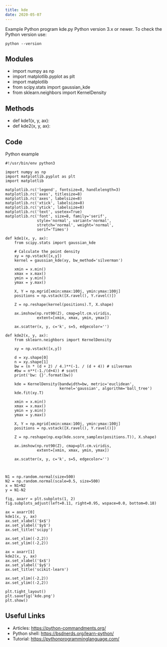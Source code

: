 ```yaml
---
title: kde
date: 2020-05-07
---
```

Example Python program kde.py
Python version 3.x or newer.
To check the Python version use:

    python --version

## Modules

* import numpy as np
* import matplotlib.pyplot as plt
* import matplotlib
* from scipy.stats import gaussian_kde
* from sklearn.neighbors import KernelDensity

## Methods

* def kde1(x, y, ax):
* def kde2(x, y, ax):

## Code

Python example

    #!/usr/bin/env python3
    
    import numpy as np
    import matplotlib.pyplot as plt
    import matplotlib
    
    matplotlib.rc('legend', fontsize=8, handlelength=3)
    matplotlib.rc('axes', titlesize=8)
    matplotlib.rc('axes', labelsize=8)
    matplotlib.rc('xtick', labelsize=8)
    matplotlib.rc('ytick', labelsize=8)
    matplotlib.rc('text', usetex=True)
    matplotlib.rc('font', size=8, family='serif',
                  style='normal', variant='normal',
                  stretch='normal', weight='normal',
                  serif='Times')
    
    def kde1(x, y, ax):
        from scipy.stats import gaussian_kde
        
        # Calculate the point density
        xy = np.vstack([x,y])
        kernel = gaussian_kde(xy, bw_method='silverman')
    
        xmin = x.min()
        xmax = x.max()
        ymin = y.min()
        ymax = y.max()
        
        X, Y = np.mgrid[xmin:xmax:100j, ymin:ymax:100j]
        positions = np.vstack([X.ravel(), Y.ravel()])
    
        Z = np.reshape(kernel(positions).T, X.shape)
    
        ax.imshow(np.rot90(Z), cmap=plt.cm.viridis,
                  extent=[xmin, xmax, ymin, ymax])
        
        ax.scatter(x, y, c='k', s=5, edgecolor='')
    
    def kde2(x, y, ax):
        from sklearn.neighbors import KernelDensity
       
        xy = np.vstack([x,y])
    
        d = xy.shape[0]
        n = xy.shape[1]
        bw = (n * (d + 2) / 4.)**(-1. / (d + 4)) # silverman
        #bw = n**(-1./(d+4)) # scott
        print('bw: {}'.format(bw))
        
        kde = KernelDensity(bandwidth=bw, metric='euclidean',
                            kernel='gaussian', algorithm='ball_tree')
        kde.fit(xy.T)
        
        xmin = x.min()
        xmax = x.max()
        ymin = y.min()
        ymax = y.max()
        
        X, Y = np.mgrid[xmin:xmax:100j, ymin:ymax:100j]
        positions = np.vstack([X.ravel(), Y.ravel()])
    
        Z = np.reshape(np.exp(kde.score_samples(positions.T)), X.shape)
    
        ax.imshow(np.rot90(Z), cmap=plt.cm.viridis,
                  extent=[xmin, xmax, ymin, ymax])
        
        ax.scatter(x, y, c='k', s=5, edgecolor='')
    
     
    
    N1 = np.random.normal(size=500)
    N2 = np.random.normal(scale=0.5, size=500)
    x = N1+N2
    y = N1-N2
    
    fig, axarr = plt.subplots(1, 2)
    fig.subplots_adjust(left=0.11, right=0.95, wspace=0.0, bottom=0.18)
    
    ax = axarr[0]
    kde1(x, y, ax)
    ax.set_xlabel('$x$')
    ax.set_ylabel('$y$')
    ax.set_title('scipy')
    
    ax.set_xlim((-2,2))
    ax.set_ylim((-2,2))
    
    ax = axarr[1]
    kde2(x, y, ax)
    ax.set_xlabel('$x$')
    ax.set_ylabel('$y$')
    ax.set_title('scikit-learn')
    
    ax.set_xlim((-2,2))
    ax.set_ylim((-2,2))
    
    plt.tight_layout()
    plt.savefig('kde.png')
    plt.show()
    

## Useful Links

- Articles: https://python-commandments.org/
- Python shell: https://bsdnerds.org/learn-python/
- Tutorial: https://pythonprogramminglanguage.com/
